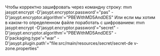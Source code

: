 Чтобы корректно зашифровать через командну строку:
mvn jasypt:encrypt -D'jasypt.encryptor.password'="pas" -D'jasypt.encryptor.algorithm'="PBEWithMD5AndDES"
Или если мы хотим в каком-то определенном файле поработать с шифрованием:
mvn jasypt:encrypt -D'jasypt.encryptor.password'="secret" -D'jasypt.encryptor.algorithm'="PBEWithMD5AndDES" -D'packaging.type'="war" -D'jasypt.plugin.path'="file:src/main/resources/secret/secret-de
v-zone.properties"

